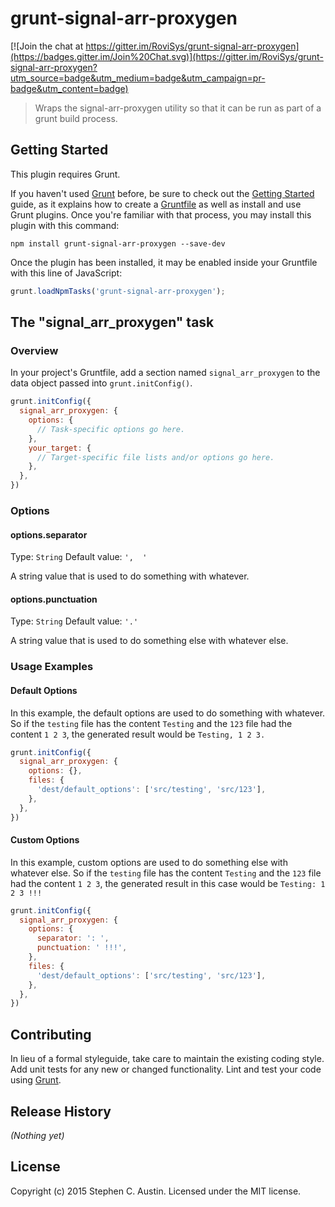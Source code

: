 # grunt-signal-arr-proxygen

[![Join the chat at https://gitter.im/RoviSys/grunt-signal-arr-proxygen](https://badges.gitter.im/Join%20Chat.svg)](https://gitter.im/RoviSys/grunt-signal-arr-proxygen?utm_source=badge&utm_medium=badge&utm_campaign=pr-badge&utm_content=badge)

> Wraps the signal-arr-proxygen utility so that it can be run as part of a grunt build process.

## Getting Started
This plugin requires Grunt.

If you haven't used [Grunt](http://gruntjs.com/) before, be sure to check out the [Getting Started](http://gruntjs.com/getting-started) guide, as it explains how to create a [Gruntfile](http://gruntjs.com/sample-gruntfile) as well as install and use Grunt plugins. Once you're familiar with that process, you may install this plugin with this command:

```shell
npm install grunt-signal-arr-proxygen --save-dev
```

Once the plugin has been installed, it may be enabled inside your Gruntfile with this line of JavaScript:

```js
grunt.loadNpmTasks('grunt-signal-arr-proxygen');
```

## The "signal_arr_proxygen" task

### Overview
In your project's Gruntfile, add a section named `signal_arr_proxygen` to the data object passed into `grunt.initConfig()`.

```js
grunt.initConfig({
  signal_arr_proxygen: {
    options: {
      // Task-specific options go here.
    },
    your_target: {
      // Target-specific file lists and/or options go here.
    },
  },
})
```

### Options

#### options.separator
Type: `String`
Default value: `',  '`

A string value that is used to do something with whatever.

#### options.punctuation
Type: `String`
Default value: `'.'`

A string value that is used to do something else with whatever else.

### Usage Examples

#### Default Options
In this example, the default options are used to do something with whatever. So if the `testing` file has the content `Testing` and the `123` file had the content `1 2 3`, the generated result would be `Testing, 1 2 3.`

```js
grunt.initConfig({
  signal_arr_proxygen: {
    options: {},
    files: {
      'dest/default_options': ['src/testing', 'src/123'],
    },
  },
})
```

#### Custom Options
In this example, custom options are used to do something else with whatever else. So if the `testing` file has the content `Testing` and the `123` file had the content `1 2 3`, the generated result in this case would be `Testing: 1 2 3 !!!`

```js
grunt.initConfig({
  signal_arr_proxygen: {
    options: {
      separator: ': ',
      punctuation: ' !!!',
    },
    files: {
      'dest/default_options': ['src/testing', 'src/123'],
    },
  },
})
```

## Contributing
In lieu of a formal styleguide, take care to maintain the existing coding style. Add unit tests for any new or changed functionality. Lint and test your code using [Grunt](http://gruntjs.com/).

## Release History
_(Nothing yet)_

## License
Copyright (c) 2015 Stephen C. Austin. Licensed under the MIT license.

